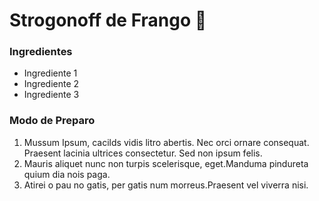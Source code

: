 # Strogonoff de Frango :chicken:

###	Ingredientes

- Ingrediente 1
- Ingrediente 2
- Ingrediente 3

### Modo de Preparo

1. Mussum Ipsum, cacilds vidis litro abertis. Nec orci ornare consequat. Praesent lacinia ultrices consectetur. Sed non ipsum felis.
2. Mauris aliquet nunc non turpis scelerisque, eget.Manduma pindureta quium dia nois paga.
3. Atirei o pau no gatis, per gatis num morreus.Praesent vel viverra nisi.







